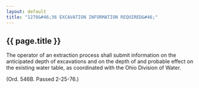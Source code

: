 ```yaml
---
layout: default 
title: "1270&#46;36 EXCAVATION INFORMATION REQUIRED&#46;"
---
```


{{ page.title }}
----------------

The operator of an extraction process shall submit information on the
anticipated depth of excavations and on the depth of and probable effect
on the existing water table, as coordinated with the Ohio Division of
Water.

(Ord. 546B. Passed 2-25-76.)
